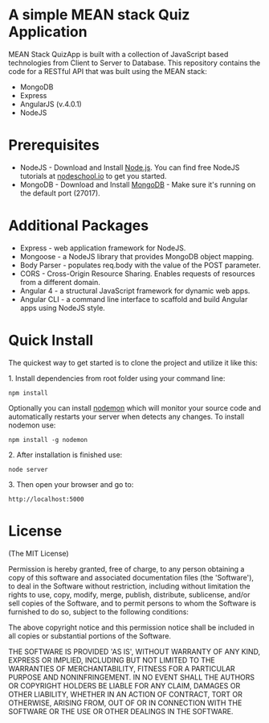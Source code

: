 # A simple MEAN stack Quiz Application
MEAN Stack QuizApp is built with a collection of JavaScript based technologies from Client to Server to Database.
This repository contains the code for a RESTful API that was built using the MEAN stack:

<ul>
<li>MongoDB</li>
<li>Express</li>
<li>AngularJS (v.4.0.1)</li>
<li>NodeJS</li>
</ul>

# Prerequisites
<ul>
<li>NodeJS - Download and Install <a href="https://nodejs.org/en/download/" target="_blank">Node.js</a>. You can find free NodeJS tutorials at <a href="https://nodeschool.io/" target="_blank">nodeschool.io</a> to get you started.</li>
<li>MongoDB - Download and Install <a href="http://www.mongodb.org/downloads" target="_blank">MongoDB</a> - Make sure it's running on the default port (27017).</li>
</ul>

# Additional Packages
<ul>
<li>Express - web application framework for NodeJS.</li>
<li>Mongoose - a NodeJS library that provides MongoDB object mapping.</li>
<li>Body Parser - populates req.body with the value of the POST parameter.</li>
<li>CORS - Cross-Origin Resource Sharing. Enables requests of resources from a different domain.</li>
<li>Angular 4 - a structural JavaScript framework for dynamic web apps.</li>
<li>Angular CLI - a command line interface to scaffold and build Angular apps using NodeJS style.</li>
</ul>

# Quick Install
<p>The quickest way to get started is to clone the project and utilize it like this:</p>
<p>1. Install dependencies from root folder using your command line:</p>
<pre><code>npm install</code></pre>
<p>Optionally you can install <a href="https://www.npmjs.com/package/nodemon" target="_blank">nodemon</a> which will monitor your source code and automatically restarts your server when detects any changes. To install nodemon use:</p>
<pre><code>npm install -g nodemon</code></pre>
<p>2. After installation is finished use:</p>
<pre><code>node server</code></pre>
<p>3. Then open your browser and go to:</p>
<pre><code>http://localhost:5000</code></pre>

# License
<p>(The MIT License)</p>

<p>Permission is hereby granted, free of charge, to any person obtaining a copy of this software and associated documentation files (the 'Software'), to deal in the Software without restriction, including without limitation the rights to use, copy, modify, merge, publish, distribute, sublicense, and/or sell copies of the Software, and to permit persons to whom the Software is furnished to do so, subject to the following conditions:</p>

<p>The above copyright notice and this permission notice shall be included in all copies or substantial portions of the Software.</p>

<p>THE SOFTWARE IS PROVIDED 'AS IS', WITHOUT WARRANTY OF ANY KIND, EXPRESS OR IMPLIED, INCLUDING BUT NOT LIMITED TO THE WARRANTIES OF MERCHANTABILITY, FITNESS FOR A PARTICULAR PURPOSE AND NONINFRINGEMENT. IN NO EVENT SHALL THE AUTHORS OR COPYRIGHT HOLDERS BE LIABLE FOR ANY CLAIM, DAMAGES OR OTHER LIABILITY, WHETHER IN AN ACTION OF CONTRACT, TORT OR OTHERWISE, ARISING FROM, OUT OF OR IN CONNECTION WITH THE SOFTWARE OR THE USE OR OTHER DEALINGS IN THE SOFTWARE.</p>
